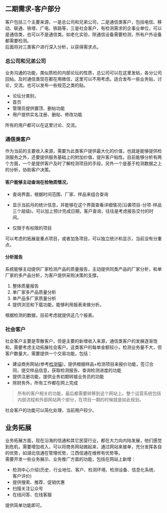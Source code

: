 ## 二期需求-客户部分
客户包括三个主要来源，一是总公司和兄弟公司，二是通信类客户，包括电信、移动、联通、铁塔、广电、铁路等，三是社会客户，有检测需求的企事业单位，可以是通信类，也可以不是通信类。如老化实验，除通信设备需要检测，所有户外设备都需要检测。  
后面将对三类客户进行深入分析，以获得需求点。
### 总公司和兄弟公司
业务沟通的功能，类似质检的内部论坛的性质，总公司可以在这里发帖，各分公司回帖。及时通信类现在都在用微信，这里可以不用考虑。适合发布一些业务贴，讨论，交流。也可以发布一些规范之类的贴。
+ 论坛分类别，
+ 首页
+ 管理员提供置顶、删帖功能
+ 用户提供实名注册、删帖、修改功能

所有的用户都可以在这里讨论、交流。
### 通信类客户
作为当前的主要收入来源，需要为此类客户提供最大化的价值，也就是能够提供检测服务之外，还要提供服务基础上的附加价值，提升客户粘性。目前能够分析有两个方面，一个是提供客户及时了解检测项目的手段，另外一个是基于检测数据之上的分析，协助客户决策。
#### 客户能够主动查询在检物质情况，
* 查询界面，根据时间范围、厂家、样品来组合查询
- 显示当前月的统计信息，并能够在这个界面查看详细情况(沿袭项目-分项-样品三个层级)。可以加上预计完成日期，客户查询，往往是考虑报告交付的时间。
+ 仅限于有权限的项目

可以考虑的拓展是重点项目，或者加急项目，可以独立统计和显示，当前没有分重点。
#### 分析报告
系统能够主动提供厂家检测产品的质量报告，主动提供同类产品的厂家分析，和单厂家的多产品分析，为客户提供采购决策的支撑。
1. 整体质量报告
1. 单厂家多产品质量分析
1. 单产品多厂家质量分析
1. 提供浏览和下载功能，能够利用报表来做分析。

根据检测的数据，目前考虑就提供这几个报表。
### 社会客户
社会客户主要是零散客户，但是主要的新增收入来源，通信类客户的发展逐渐饱和，需要考虑主动拓展社会客户。这类客户的每单金额较小，检测业务量不大，但客户数量大，需要提供一个交易功能，包括：
- 建设商务网站(参考[检测猫](http://www.jiancemao.com/))，提供根据样品+检测项目来报价功能，签订合同，提交样品信息，获取检测报告、查询检测进度的功能
- 提供注册功能，提供业务初期转接业务员的功能
- 除财务外，所有工作都在网上完成
> 所有的客户相关的功能，最后都需要转移到这个网站上。整个运营系统包括内部流程和外部网站两个部分，在项目一期的时候就是如此规划。

社会客户的功能可以简化处理，当前用户较少。
## 业务拓展
业务拓展方面，现在沿海的信通和其它民营行业，都在大力向内陆发展，他们感觉到危机，需要增加收入，可以将商务网站做起来，通过网站来接单，充分发挥各自的优势，如湖北信通在管理优势，江西信通在维修有优势等。  
需要开发一些业务展示、业务推广方面的功能，包括在网站上新增：
* 检测中心介绍(历史、行业地位、客户、检测环境、检测设备、信息化系统、客户评价)
* 提供搜索、推荐、促销优惠
* 扫描关注公众号
* 在线问答、在线客服

提供简单功能即可。 